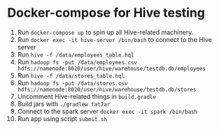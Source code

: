 # Docker-compose for Hive testing

1. Run `docker-compose up` to spin up all Hive-related machinery.
2. Run `docker exec -it hive-server /bin/bash` to connect to the Hive server
3. Run `hive -f /data/employees_table.hql`
4. Run `hadoop fs -put /data/employees.csv hdfs://namenode:8020/user/hive/warehouse/testdb.db/employees`
5. Run `hive -f /data/stores_table.hql`
6. Run `hadoop fs -put /data/stores.csv hdfs://namenode:8020/user/hive/warehouse/testdb.db/stores`
7. Uncomment Hive-related things in `build.gradle`
8. Build jars with `./gradlew fatJar`
9. Connect to the spark server `docker exec -it spark /bin/bash`
10. Run app using script `submit.sh`

